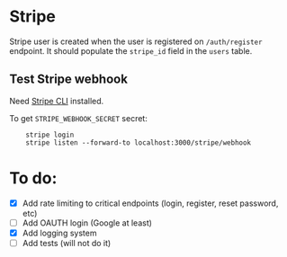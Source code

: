 # Stripe

Stripe user is created when the user is registered on `/auth/register` endpoint.
It should populate the `stripe_id` field in the `users` table.

## Test Stripe webhook

Need [Stripe CLI](https://stripe.com/docs/stripe-cli) installed.

To get `STRIPE_WEBHOOK_SECRET` secret:

```
    stripe login
    stripe listen --forward-to localhost:3000/stripe/webhook
```

# To do:

- [x] Add rate limiting to critical endpoints (login, register, reset password, etc)
- [ ] Add OAUTH login (Google at least)
- [x] Add logging system
- [ ] Add tests (will not do it)

